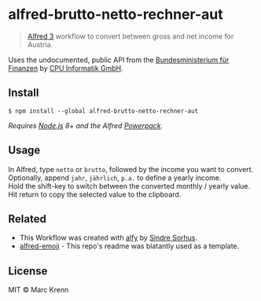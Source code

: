 # alfred-brutto-netto-rechner-aut

> [Alfred 3](https://www.alfredapp.com) workflow to convert between gross and net income for Austria.

Uses the undocumented, public API from the [Bundesministerium für Finanzen](https://rechner.cpulohn.at/bmf.gv.at/familienbonusplus/#bruttoNetto_familienbonus) by [CPU Informatik GmbH](https://www.cpulohn.at/Wordpress/?page_id=844).<br>


## Install

```
$ npm install --global alfred-brutto-netto-rechner-aut
```

*Requires [Node.js](https://nodejs.org) 8+ and the Alfred [Powerpack](https://www.alfredapp.com/powerpack/).*


## Usage

In Alfred, type `netto` or `brutto`, followed by the income you want to convert.</br>
Optionally, append `jahr`, `jährlich`, `p.a.` to define a yearly income.</br>
Hold the shift-key to switch between the converted monthly / yearly value.</br>
Hit return to copy the selected value to the clipboard.



## Related

-  This Workflow was created with [alfy](https://github.com/sindresorhus/alfy) by [Sindre Sorhus](https://github.com/sindresorhus).
- [alfred-emoji](https://github.com/sindresorhus/alfred-emoj) - This repo's readme was blatantly used as a template.



## License

MIT © Marc Krenn
